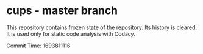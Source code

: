 # cups - master branch

This repository contains frozen state of the repository.
Its history is cleared. It is used only for static code
analysis with Codacy.

Commit Time: 1693811116
